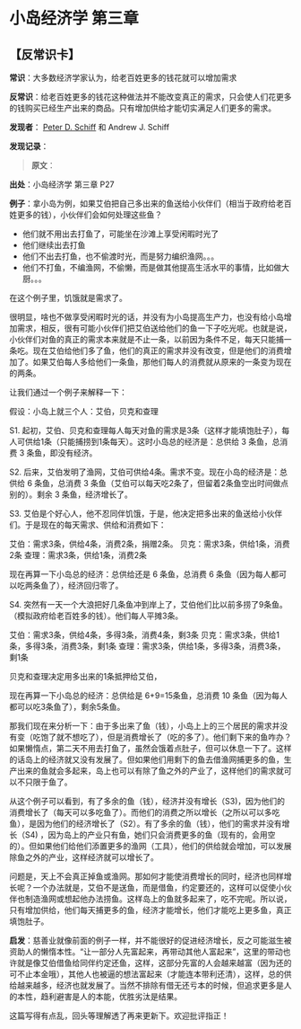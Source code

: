 # 小岛经济学 第三章

## 【反常识卡】

**常识**：大多数经济学家认为，给老百姓更多的钱花就可以增加需求

**反常识**：给老百姓更多的钱花这种做法并不能改变真正的需求，只会使人们花更多的钱购买已经生产出来的商品。只有增加供给才能切实满足人们更多的需求。

**发现者**： [Peter D. Schiff](https://en.wikipedia.org/wiki/Peter_Schiff) 和 Andrew J. Schiff

**发现记录**：

> **原文**：

**出处**：小岛经济学 第三章 P27

**例子**：拿小岛为例，如果艾伯把自己多出来的鱼送给小伙伴们（相当于政府给老百姓更多的钱），小伙伴们会如何处理这些鱼？

- 他们就不用出去打鱼了，可能坐在沙滩上享受闲暇时光了
- 他们继续出去打鱼
- 他们不出去打鱼，也不偷渡时光，而是努力编织渔网。。。
- 他们不打鱼，不编渔网，不偷懒，而是做其他提高生活水平的事情，比如做大厨。。。

在这个例子里，饥饿就是需求了。

很明显，啥也不做享受闲暇时光的话，并没有为小岛提高生产力，也没有给小岛增加需求，相反，很有可能小伙伴们把艾伯送给他们的鱼一下子吃光呢。也就是说，小伙伴们对鱼的真正的需求本来就是不止一条，以前因为条件不足，每天只能捕一条吃。现在艾伯给他们多了鱼，他们的真正的需求并没有改变，但是他们的消费增加了。如果艾伯每人多给他们一条鱼，那他们每人的消费就从原来的一条变为现在的两条。

让我们通过一个例子来解释一下：

假设：小岛上就三个人：艾伯，贝克和查理

S1. 起初，艾伯、贝克和查理每人每天对鱼的需求是3条（这样才能填饱肚子），每人可供给1条（只能捕捞到1条每天）。这时小岛总的经济是：总供给 3 条鱼，总消费 3 条鱼，即没有经济。

S2. 后来，艾伯发明了渔网，艾伯可供给4条。需求不变。现在小岛的经济是：总供给 6 条鱼，总消费 3 条鱼（艾伯可以每天吃2条了，但留着2条鱼空出时间做点别的）。剩余 3 条鱼，经济增长了。

S3. 艾伯是个好心人，他不忍同伴饥饿，于是，他决定把多出来的鱼送给小伙伴们。于是现在的每天需求、供给和消费如下：

艾伯：需求3条，供给4条，消费2条，捐赠2条。
贝克：需求3条，供给1条，消费2条
查理：需求3条，供给1条，消费2条

现在再算一下小岛总的经济：总供给还是 6 条鱼，总消费 6 条鱼（因为每人都可以吃两条鱼了），经济回归零了。

S4. 突然有一天一个大浪把好几条鱼冲到岸上了，艾伯他们比以前多捞了9条鱼。（模拟政府给老百姓多的钱）。他们每人平摊3条。

艾伯：需求3条，供给4条，多得3条，消费4条，剩3条
贝克：需求3条，供给1条，多得3条，消费3条，剩1条
查理：需求3条，供给1条，多得3条，消费3条，剩1条

贝克和查理决定用多出来的1条抵押给艾伯，

现在再算一下小岛总的经济：总供给是 6+9=15条鱼，总消费 10 条鱼（因为每人都可以吃3条鱼了），剩余5条鱼。

那我们现在来分析一下：由于多出来了鱼（钱），小岛上上的三个居民的需求并没有变（吃饱了就不想吃了），但是消费增长了（吃的多了）。他们剩下来的鱼咋办？如果懒惰点，第二天不用去打鱼了，虽然会饿着点肚子，但可以休息一下了。这样的话岛上的经济就又没有发展了。但如果他们用剩下的鱼去借渔网捕更多的鱼，生产出来的鱼就会多起来，岛上也可以有除了鱼之外的产业了，这样他们的需求就可以不只限于鱼了。

从这个例子可以看到，有了多余的鱼（钱），经济并没有增长（S3)，因为他们的消费增长了（每天可以多吃鱼了）。而他们的消费之所以增长（之所以可以多吃鱼），是因为他们的经济增长了（S2）。有了多余的鱼（钱），他们的需求并没有增长（S4) ，因为岛上的产业只有鱼，她们只会消费更多的鱼（现有的，会用空的）。但如果他们给他们添置更多的渔网（工具），他们的供给就会增加，可以发展除鱼之外的产业，这样经济就可以增长了。

问题是，天上不会真正掉鱼或渔网。那如何才能使消费增长的同时，经济也同样增长呢？一个办法就是，艾伯不是送鱼，而是借鱼，约定要还的，这样可以促使小伙伴也制造渔网或想起他办法捞鱼。这样岛上的鱼就多起来了，吃不完呢。所以说，只有增加供给，他们每天捕更多的鱼，经济才能增长，他们才能吃上更多鱼，真正填饱肚子。

**启发**：慈善业就像前面的例子一样，并不能很好的促进经济增长，反之可能滋生被资助人的懒惰本性。“让一部分人先富起来，再带动其他人富起来”，这里的带动也许就是像艾伯借鱼给同伴约定还鱼，这样，这部分先富的人会越来越富（因为还的可不止本金哦），其他人也被逼的想法富起来（才能连本带利还清），这样，总的供给越来越多，经济也就发展了。当然不排除有借无还亏本的时候，但追求更多是人的本性，趋利避害是人的本能，优胜劣汰是结果。

这篇写得有点乱，回头等理解透了再来更新下。欢迎批评指正！